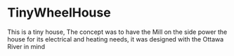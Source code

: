 # TinyWheelHouse
This is a tiny house, The concept was to have the Mill on the side power the house for its electrical and heating needs, it was designed with the Ottawa River in mind
